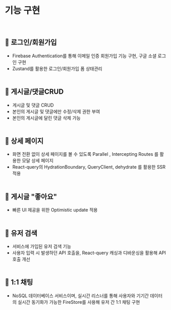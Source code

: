 # 기능 구현

​

## 🚀 로그인/회원가입

- Firebase Authentication를 통해 이메일 인증 회원가입 기능 구현, 구글 소셜 로그인 구현
- Zustand를 활용한 로그인/회원가입 폼 상태관리
  ​<br />
  ​<br />

## 🚀 게시글/댓글CRUD

- 게시글 및 댓글 CRUD
- 본인의 게시글 및 댓글에만 수정/삭제 권한 부여
- 본인의 게시글에 달린 댓글 삭제 가능
  ​​<br />
  ​<br />

## 🚀 상세 페이지

- 화면 전환 없이 상세 페이지를 볼 수 있도록 Parallel , Intercepting Routes 를 활용한 모달 상세 페이지
- React-query의 HydrationBoundary, QueryClient, dehydrate 를 활용한 SSR 적용
  ​<br />
  ​<br />

## 🚀 게시글 "좋아요"

- 빠른 UI 제공을 위한 Optimistic update 적용
  ​<br />
  ​<br />

## 🚀 유저 검색

- 서비스에 가입된 유저 검색 기능
- 사용자 입력 시 발생하던 API 호출을, React-query 캐싱과 디바운싱을 활용해 API 호출 개선
  ​<br />
  ​<br />

## 🚀 1:1 채팅

- NoSQL 데이터베이스 서비스이며, 실시간 리스너를 통해 사용자와 기기간 데이터의 실시간 동기화가 가능한 FireStore를 사용해 유저 간 1:1 채팅 구현
